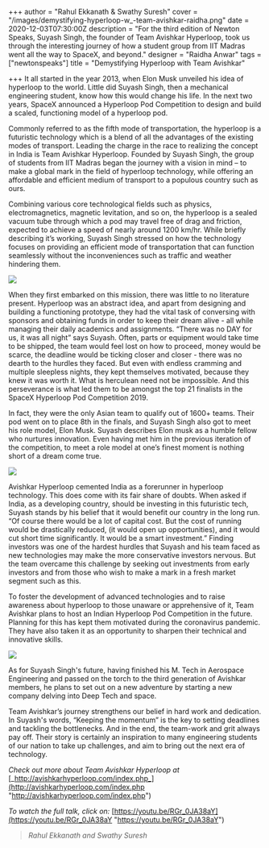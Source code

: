 +++
author = "Rahul Ekkanath & Swathy Suresh"
cover = "/images/demystifying-hyperloop-w_-team-avishkar-raidha.png"
date = 2020-12-03T07:30:00Z
description = "For the third edition of Newton Speaks, Suyash Singh, the founder of Team Avishkar Hyperloop, took us through the interesting journey of how a student group from IIT Madras went all the way to SpaceX, and beyond."
designer = "Raidha Anwar"
tags = ["newtonspeaks"]
title = "Demystifying Hyperloop with Team Avishkar"

+++
It all started in the year 2013, when Elon Musk unveiled his idea of hyperloop to the world. Little did Suyash Singh, then a mechanical engineering student, know how this would change his life. In the next two years, SpaceX announced a Hyperloop Pod Competition to design and build a scaled, functioning model of a hyperloop pod.

Commonly referred to as the fifth mode of transportation, the hyperloop is a futuristic technology which is a blend of all the advantages of the existing modes of transport. Leading the charge in the race to realizing the concept in India is Team Avishkar Hyperloop. Founded by Suyash Singh, the group of students from IIT Madras began the journey with a vision in mind – to make a global mark in the field of hyperloop technology, while offering an affordable and efficient medium of transport to a populous country such as ours.

Combining various core technological fields such as physics, electromagnetics, magnetic levitation, and so on, the hyperloop is a sealed vacuum tube through which a pod may travel free of drag and friction, expected to achieve a speed of nearly around 1200 km/hr. While briefly describing it’s working, Suyash Singh stressed on how the technology focuses on providing an efficient mode of transportation that can function seamlessly without the inconveniences such as traffic and weather hindering them.

![](/images/hyperloop_1.jpeg)

When they first embarked on this mission, there was little to no literature present. Hyperloop was an abstract idea, and apart from designing and building a functioning prototype, they had the vital task of conversing with sponsors and obtaining funds in order to keep their dream alive - all while managing their daily academics and assignments. “There was no DAY for us, it was all night” says Suyash. Often, parts or equipment would take time to be shipped, the team would feel lost on how to proceed, money would be scarce, the deadline would be ticking closer and closer - there was no dearth to the hurdles they faced. But even with endless cramming and multiple sleepless nights, they kept themselves motivated, because they knew it was worth it. What is herculean need not be impossible. And this perseverance is what led them to be amongst the top 21 finalists in the SpaceX Hyperloop Pod Competition 2019.

In fact, they were the only Asian team to qualify out of 1600+ teams. Their pod went on to place 8th in the finals, and Suyash Singh also got to meet his role model, Elon Musk. Suyash describes Elon musk as a humble fellow who nurtures innovation. Even having met him in the previous iteration of the competition, to meet a role model at one’s finest moment is nothing short of a dream come true.

![](/images/hyperloop_2.png)

Avishkar Hyperloop cemented India as a forerunner in hyperloop technology. This does come with its fair share of doubts. When asked if India, as a developing country, should be investing in this futuristic tech, Suyash stands by his belief that it would benefit our country in the long run. “Of course there would be a lot of capital cost. But the cost of running would be drastically reduced, (it would open up opportunities), and it would cut short time significantly. It would be a smart investment.” Finding investors was one of the hardest hurdles that Suyash and his team faced as new technologies may make the more conservative investors nervous. But the team overcame this challenge by seeking out investments from early investors and from those who wish to make a mark in a fresh market segment such as this.

To foster the development of advanced technologies and to raise awareness about hyperloop to those unaware or apprehensive of it, Team Avishkar plans to host an Indian Hyperloop Pod Competition in the future. Planning for this has kept them motivated during the coronavirus pandemic. They have also taken it as an opportunity to sharpen their technical and innovative skills.

![](/images/hyperloop_3.jpeg)

As for Suyash Singh's future, having finished his M. Tech in Aerospace Engineering and passed on the torch to the third generation of Avishkar members, he plans to set out on a new adventure by starting a new company delving into Deep Tech and space.

Team Avishkar’s journey strengthens our belief in hard work and dedication. In Suyash's words, “Keeping the momentum” is the key to setting deadlines and tackling the bottlenecks. And in the end, the team-work and grit always pay off. Their story is certainly an inspiration to many engineering students of our nation to take up challenges, and aim to bring out the next era of technology.

_Check out more about Team Avishkar Hyperloop at_ [_http://avishkarhyperloop.com/index.php_](http://avishkarhyperloop.com/index.php "http://avishkarhyperloop.com/index.php")

_To watch the full talk, click on:_ [https://youtu.be/RGr_0JA38aY](https://youtu.be/RGr_0JA38aY "https://youtu.be/RGr_0JA38aY")

> _Rahul Ekkanath and Swathy Suresh_